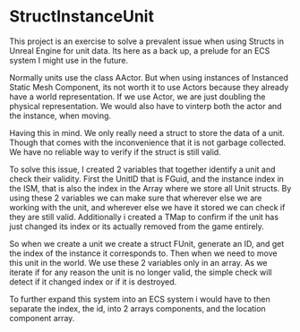 # StructInstanceUnit
This project is an exercise to solve a prevalent issue when using Structs in Unreal Engine for unit data.
Its here as a back up, a prelude for an ECS system I might use in the future.

Normally units use the class AActor.
But when using instances of Instanced Static Mesh Component, its not worth it to use Actors because they already have a world representation.
If we use Actor, we are just doubling the physical representation.
We would also have to vinterp both the actor and the instance, when moving.

Having this in mind. We only really need a struct to store the data of a unit.
Though that comes with the inconvenience that it is not garbage collected.
We have no reliable way to verify if the struct is still valid.

To solve this issue, I created 2 variables that together identify a unit and check their validity.
First the UnitID that is FGuid, and the instance index in the ISM, that is also the index in the Array where we store all Unit structs.
By using these 2 variables we can make sure that wherever else we are working with the unit,
and wherever else we have it stored we can check if they are still valid.
Additionally i created a TMap to confirm if the unit has just changed its index or its actually removed from the game entirely.

So when we create a unit we create a struct FUnit, generate an ID, and get the index of the instance it corresponds to.
Then when we need to move this unit in the world.
We use these 2 variables only in an array.
As we iterate if for any reason the unit is no longer valid, the simple check will detect if it changed index or if it is destroyed.

To further expand this system into an ECS system i would have to then separate the index, the id, into 2 arrays components, and the location component array.
